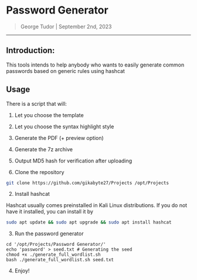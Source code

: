 # Password Generator

> George Tudor | September 2nd, 2023

----------------------------

## Introduction:

This tools intends to help anybody who wants to easily generate common passwords
based on generic rules using hashcat

## Usage

There is a script that will:

1. Let you choose the template
2. Let you choose the syntax highlight style
3. Generate the PDF (+ preview option)
4. Generate the 7z archive
5. Output MD5 hash for verification after uploading

1. Clone the repository

```bash
git clone https://github.com/gikabyte27/Projects /opt/Projects
```

2. Install hashcat

Hashcat usually comes preinstalled in Kali Linux distributions. If you do not have it
installed, you can install it by

```bash
sudo apt update && sudo apt upgrade && sudo apt install hashcat
```

3. Run the password generator

```basch
cd '/opt/Projects/Password Generator/'
echo 'password' > seed.txt # Generating the seed
chmod +x ./generate_full_wordlist.sh
bash ./generate_full_wordlist.sh seed.txt
```
4. Enjoy!
